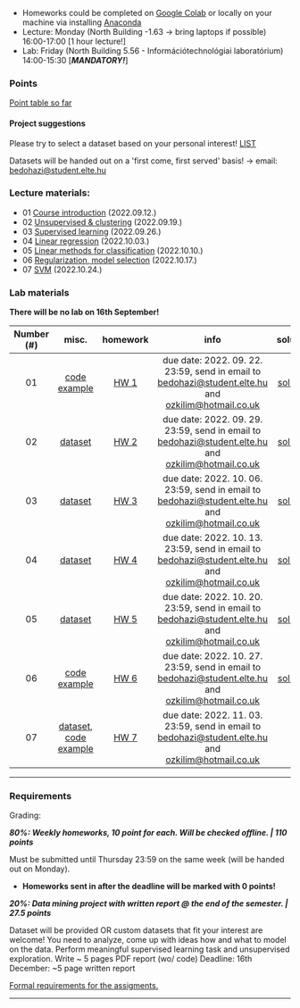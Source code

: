  - Homeworks could be completed on [Google Colab](https://colab.research.google.com/) or locally on your machine via installing [Anaconda](https://www.anaconda.com/products/individual)
 - Lecture: Monday (North Building -1.63 -> bring laptops if possible) 16:00-17:00 [1 hour lecture!]
 - Lab: Friday (North Building 5.56 - Információtechnológiai laboratórium) 14:00-15:30 [***MANDATORY!***]


### Points

[Point table so far](https://docs.google.com/spreadsheets/d/1HlFxjEKq6lNyOm1ILxhTE_pG_ji8jClog9N5ifJQBjs/edit?usp=sharing)

#### Project suggestions

Please try to select a dataset based on your personal interest! [LIST](https://docs.google.com/document/d/1ScHU3pJNk--AnCQybS5blVszRmATjaWA7HaWDwl8Srk/edit?usp=sharing)

Datasets will be handed out on a 'first come, first served' basis! -> email: bedohazi@student.elte.hu

### Lecture materials:
- 01  [Course introduction](https://docs.google.com/presentation/d/1AeIk24TLsBeIqFZiObw_sSaFhjJ4Et3qztavSU1sbeM/edit?usp=sharing) (2022.09.12.)
- 02 [Unsupervised & clustering](https://docs.google.com/presentation/d/1XWi5F9498P09thyq8-jm4cUG0fvzIF3XWluZmq5CtO8/edit?usp=sharing) (2022.09.19.)
- 03 [Supervised learning](https://docs.google.com/presentation/d/1k1MA6r7SvYRu6bzYfT8uXousPyJlGJfIXAtCJJOWwdo/edit?usp=sharing) (2022.09.26.)
- 04 [Linear regression](https://docs.google.com/presentation/d/1EWF2-fU4eaaAoWG7ioe2ahCTyvvBkMRHsuYcOtlvNdg/edit?usp=sharing) (2022.10.03.)
- 05 [Linear methods for classification](https://docs.google.com/presentation/d/12B4O_6x_ZIbL0yQuOrdhFCgzMIUDwQxOPUnOPxmpjZ0/edit?usp=sharing) (2022.10.10.)
- 06 [Regularization, model selection](https://docs.google.com/presentation/d/1uNQD2bRQMgbhTHH32tTJPoOHBdUMwkYC85qmm_0Gp6I/edit?usp=sharing) (2022.10.17.)
- 07 [SVM](https://docs.google.com/presentation/d/1nQqtCdJ7raUf4xZ7xHBgRz1eGpQMu6Gufwqy8GGzoKw/edit?usp=sharing) (2022.10.24.)


### Lab materials
**There will be no lab on 16th September!**

| Number (#) | misc. | homework | info | solution |
|:----------:|:-----:|:--------:|:----:|:--------:|
| 01 | [code example](http://patbaa.web.elte.hu/physdm/code_examples/01_data_handling_examples.html)  | [HW 1](https://gist.github.com/qbeer/a7b26bcbc56a63f32097e52738f57a76) | due date: 2022. 09. 22. 23:59, send in email to bedohazi@student.elte.hu and ozkilim@hotmail.co.uk | [solution](http://patbaa.web.elte.hu/physdm/code_examples/01_SOLVED_EDA.html)|
| 02 | [dataset](https://gist.github.com/bedohazizsolt/e7d727eb290272f23e787be96a414b64)  | [HW 2](https://gist.github.com/bedohazizsolt/9f0f637dedd839e874a05750eacb518b) | due date: 2022. 09. 29. 23:59, send in email to bedohazi@student.elte.hu and ozkilim@hotmail.co.uk | [solution](https://gist.github.com/qbeer/a43b741b36091a974c45e0dc80652d90)|
| 03 | [dataset](https://gist.github.com/bedohazizsolt/315f3758d356b91db492fa502b4ad081)  | [HW 3](https://gist.github.com/bedohazizsolt/b3ad389af64964a8f90f0611b6a5f650) | due date: 2022. 10. 06. 23:59, send in email to bedohazi@student.elte.hu and ozkilim@hotmail.co.uk | [solution](https://gist.github.com/udvzol/63f79c574a88500480846805e9681af5#file-lab03-ipynb)|
| 04 | [dataset](https://drive.google.com/drive/folders/1KoYjstAXfVLkw6k_xsQnv_HT4rnanrC4)  | [HW 4](https://gist.github.com/bedohazizsolt/56b3a86a575f3e3227e50644ae4adfe9) | due date: 2022. 10. 13. 23:59, send in email to bedohazi@student.elte.hu and ozkilim@hotmail.co.uk | [solution](https://gist.github.com/bedohazizsolt/012243a6997ca3cf4f3768299da5f74e)|
| 05 | [dataset](https://docs.google.com/spreadsheets/d/19cF1ghpHBN87XHSh1VkHGO29xG6qULfP/edit?usp=sharing&ouid=113919100217127339445&rtpof=true&sd=true)  | [HW 5](https://gist.github.com/qbeer/c7630c11339b659843e32e39eb732e42) | due date: 2022. 10. 20. 23:59, send in email to bedohazi@student.elte.hu and ozkilim@hotmail.co.uk | [solution](https://gist.github.com/qbeer/9a831895cf4c81683eafebc398592731)|
| 06 | [code example](http://patbaa.web.elte.hu/physdm/code_examples/model_regularization.html)  | [HW 6](https://gist.github.com/qbeer/07eb98879a555a676b6da86ea8cd7f9e) | due date: 2022. 10. 27. 23:59, send in email to bedohazi@student.elte.hu and ozkilim@hotmail.co.uk | [solution](https://olaralex.com/assets/static/regression)|
| 07 | [dataset](https://gist.github.com/bedohazizsolt/8182e3517595bb093e95703a453e3d60), [code example](http://patbaa.web.elte.hu/physdm/code_examples/svm_examples.html)  | [HW 7](https://gist.github.com/bedohazizsolt/26112dcd81da6fd20c23d4eb75185099) | due date: 2022. 11. 03. 23:59, send in email to bedohazi@student.elte.hu and ozkilim@hotmail.co.uk | [-]()|


---

### Requirements

Grading:


***80%: Weekly homeworks, 10 point for each. Will be checked offline. | 110 points***

Must be submitted until Thursday 23:59 on the same week (will be handed out on Monday).

- **Homeworks sent in after the deadline will be marked with 0 points!**

***20%: Data mining project with written report @ the end of the semester. | 27.5 points***

Dataset will be provided OR custom datasets that fit your interest are welcome!
You need to analyze, come up with ideas how and what to model on the data.
Perform meaningful supervised learning task and unsupervised exploration.
Write ~ 5 pages PDF report (wo/ code)
Deadline: 16th December: ~5 page written report

[Formal requirements for the assigments.](lab/assignments.md) 

---
